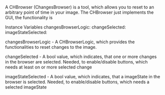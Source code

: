 A CHBrowser (ChangesBrowser) is a tool, which allows you to reset to an arbitrary point of time in your image.
The CHBrowser just implements the GUI, the functionality is 

Instance Variables
	changesBrowserLogic:		<CHBrowserLogic>
	changeSelected:			<Boolean>
	imageStateSelected:		<Boolean>

changesBrowserLogic
	- A CHBrowserLogic, which provides the functionalities to reset changes to the image.

changeSelected
	- A bool value, which indicates, that one or more changes in the browser are selected. Needed, to enable/disable buttons, which needs at least on or more selected change

imageStateSelected
	- A bool value, which indicates, that a imageState in the browser is selected. Needed, to enable/disable buttons, which needs a selected imageState
